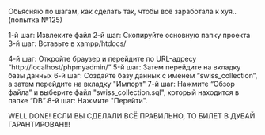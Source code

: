 Обьясняю по шагам, как сделать так, чтобы всё заработала к хуя.. (попытка №125)

1-й шаг: Извлеките файл
2-й шаг: Скопируйте основную папку проекта
3-й шаг: Вставьте в xampp/htdocs/

4-й шаг: Откройте браузер и перейдите по URL-адресу “http://localhost/phpmyadmin/”
5-й шаг: Затем перейдите на вкладку базы данных
6-й шаг: Создайте базу данных с именем “swiss_collection”, а затем перейдите на вкладку "Импорт"
7-й шаг: Нажмите “Обзор файла” и выберите файл "swiss_collection.sql", который находится в папке “DB”
8-й шаг: Нажмите "Перейти".


WELL DONE! ЕСЛИ ВЫ СДЕЛАЛИ ВСЁ ПРАВИЛЬНО, ТО БИЛЕТ В ДУБАЙ ГАРАНТИРОВАН!!!
